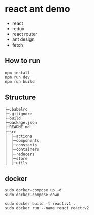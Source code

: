 # react ant demo

- react
- redux
- react router
- ant design
- fetch

## How to run

```
npm install
npm run dev
npm run build
```

## Structure

```
├─.babelrc
├─.gitignore
├─build
├─package.json
├─README.md
├─src
│  ├─actions
│  ├─components
│  ├─constants
│  ├─containers
│  ├─reducers
│  ├─store
│  ├─utils
```

## docker

```
sudo docker-compose up -d
sudo docker-compose down
```

```
sudo docker build -t react:v1 .
sudo docker run --name react react:v2
```
